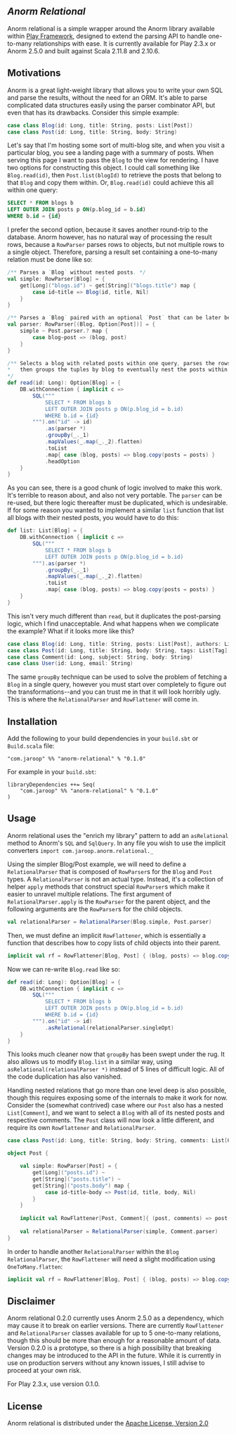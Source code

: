 *Anorm Relational*
------------------------------------------------

Anorm relational is a simple wrapper around the Anorm library available within [Play Framework](http://www.playframework.com), designed to extend the parsing API to handle one-to-many relationships with ease. It is currently available for Play 2.3.x or Anorm 2.5.0 and built against Scala 2.11.8 and 2.10.6.

Motivations
-----------

Anorm is a great light-weight library that allows you to write your own SQL and parse the results, without the need for an ORM.  It's able to parse complicated data structures easily using the parser combinator API, but even that has its drawbacks. Consider this simple example:

```scala
case class Blog(id: Long, title: String, posts: List[Post])
case class Post(id: Long, title: String, body: String)
```

Let's say that I'm hosting some sort of multi-blog site, and when you visit a particular blog, you see a landing page with a summary of posts. When serving this page I want to pass the `Blog` to the view for rendering. I have two options for constructing this object. I could call something like `Blog.read(id)`, then `Post.list(blogId)` to retrieve the posts that belong to that `Blog` and copy them within. Or, `Blog.read(id)` could achieve this all within one query:

```SQL
SELECT * FROM blogs b
LEFT OUTER JOIN posts p ON(p.blog_id = b.id)
WHERE b.id = {id}
```

I prefer the second option, because it saves another round-trip to the database. Anorm however, has no natural way of processing the result rows, because a `RowParser` parses rows to objects, but not multiple rows to a single object. Therefore, parsing a result set containing a one-to-many relation must be done like so:

```scala
/** Parses a `Blog` without nested posts. */
val simple: RowParser[Blog] = {
    get[Long]("blogs.id") ~ get[String]("blogs.title") map {
        case id~title => Blog(id, title, Nil)
    }
}

/** Parses a `Blog` paired with an optional `Post` that can be later be collapsed into one object. */
val parser: RowParser[(Blog, Option[Post])] = {
    simple ~ Post.parser.? map {
        case blog~post => (blog, post)
    }
}

/** Selects a blog with related posts within one query, parses the rows as (blog, post) tuples,
*   then groups the tuples by blog to eventually nest the posts within their parent blog.
*/
def read(id: Long): Option[Blog] = {
    DB.withConnection { implicit c =>
        SQL("""
            SELECT * FROM blogs b
            LEFT OUTER JOIN posts p ON(p.blog_id = b.id)
            WHERE b.id = {id}
        """).on("id" -> id)
            .as(parser *)
            .groupBy(_._1)
            .mapValues(_.map(_._2).flatten)
            .toList
            .map{ case (blog, posts) => blog.copy(posts = posts) }
            .headOption
    }
}
```

As you can see, there is a good chunk of logic involved to make this work. It's terrible to reason about, and also not very portable. The `parser` can be re-used, but there logic thereafter must be duplicated, which is undesirable. If for some reason you wanted to implement a similar `list` function that list all blogs with their nested posts, you would have to do this:

```scala
def list: List[Blog] = {
    DB.withConnection { implicit c =>
        SQL("""
            SELECT * FROM blogs b
            LEFT OUTER JOIN posts p ON(p.blog_id = b.id)
        """).as(parser *)
            .groupBy(_._1)
            .mapValues(_.map(_._2).flatten)
            .toList
            .map{ case (blog, posts) => blog.copy(posts = posts) }
    }
}
```

This isn't very much different than `read`, but it duplicates the post-parsing logic, which I find unacceptable. And what happens when we complicate the example? What if it looks more like this?

``` scala
case class Blog(id: Long, title: String, posts: List[Post], authors: List[User])
case class Post(id: Long, title: String, body: String, tags: List[Tag], comments: List[Comment])
case class Comment(id: Long, subject: String, body: String)
case class User(id: Long, email: String)
```

The same `groupBy` technique can be used to solve the problem of fetching a `Blog` in a single query, however you must start over completely to figure out the transformations--and you can trust me in that it will look horribly ugly. This is where the `RelationalParser` and `RowFlattener` will come in.

Installation
------------

Add the following to your build dependencies in your `build.sbt` or `Build.scala` file:

```
"com.jaroop" %% "anorm-relational" % "0.1.0"
```

For example in your `build.sbt`:

```
libraryDependencies ++= Seq(
    "com.jaroop" %% "anorm-relational" % "0.1.0"
)
```

Usage
-----

Anorm relational uses the "enrich my library" pattern to add an `asRelational` method to Anorm's `SQL` and `SqlQuery`.  In any file you wish to use the implicit converters `import com.jaroop.anorm.relational._` 

Using the simpler Blog/Post example, we will need to define a `RelationalParser` that is composed of `RowParser`s for the `Blog` and `Post` types. A `RelationalParser` is not an actual type. Instead, it's a collection of helper `apply` methods that construct special `RowParser`s which make it easier to unravel multiple relations. The first argument of `RelationalParser.apply` is the `RowParser` for the parent object, and the following arguments are the `RowParser`s for the child objects.

```scala
val relationalParser = RelationalParser(Blog.simple, Post.parser)
```

Then, we must define an implicit `RowFlattener`, which is essentially a function that describes how to copy lists of child objects into their parent.

```scala
implicit val rf = RowFlattener[Blog, Post] { (blog, posts) => blog.copy(posts = posts) }
```

Now we can re-write `Blog.read` like so:

```scala
def read(id: Long): Option[Blog] = {
    DB.withConnection { implicit c =>
        SQL("""
            SELECT * FROM blogs b
            LEFT OUTER JOIN posts p ON(p.blog_id = b.id)
            WHERE b.id = {id}
        """).on("id" -> id)
            .asRelational(relationalParser.singleOpt)
    }
}
```

This looks much cleaner now that `groupBy` has been swept under the rug. It also allows us to modify `Blog.list` in a similar way, using `asRelational(relationalParser *)` instead of 5 lines of difficult logic. All of the code duplication has also vanished.

Handling nested relations that go more than one level deep is also possible, though this requires exposing some of the internals to make it work for now. Consider the (somewhat contrived) case where our `Post` also has a nested `List[Comment]`, and we want to select a `Blog` with all of its nested posts and respective comments. The `Post` class will now look a little different, and require its own `RowFlattener` and `RelationalParser`. 

```scala
case class Post(id: Long, title: String, body: String, comments: List[Comment])

object Post {

    val simple: RowParser[Post] = {
        get[Long]("posts.id") ~
        get[String]("posts.title") ~
        get[String]("posts.body") map {
            case id~title~body => Post(id, title, body, Nil)
        }
    }
    
    implicit val RowFlattener[Post, Comment]{ (post, comments) => post.copy(comments = comments) }
    
    val relationalParser = RelationalParser(simple, Comment.parser)
}
```
In order to handle another `RelationalParser` within the `Blog` `RelationalParser`, the `RowFlattener` will need a slight modification using `OneToMany.flatten`:

```scala
implicit val rf = RowFlattener[Blog, Post] { (blog, posts) => blog.copy(posts = OneToMany.flatten(posts)) }
```

Disclaimer
----------

Anorm relational 0.2.0 currently uses Anorm 2.5.0 as a dependency, which may cause it to break on earlier versions. There are currently `RowFlattener` and `RelationalParser` classes available for up to 5 one-to-many relations, though this should be more than enough for a reasonable amount of data. Version 0.2.0 is a prototype, so there is a high possibility that breaking changes may be introduced to the API in the future. While it is currently in use on production servers without any known issues, I still advise to proceed at your own risk.

For Play 2.3.x, use version 0.1.0.

License
-------

Anorm relational is distributed under the [Apache License, Version 2.0](http://www.apache.org/licenses/LICENSE-2.0.html)
